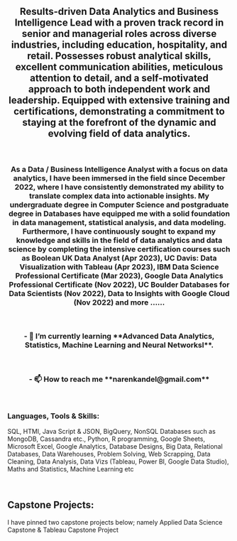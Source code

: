 <h2 align="center">Results-driven Data Analytics and Business Intelligence Lead with a proven track record in senior and managerial roles across diverse industries, including education, hospitality, and retail. Possesses robust analytical skills, excellent communication abilities, meticulous attention to detail, and a self-motivated approach to both independent work and leadership. Equipped with extensive training and certifications, demonstrating a commitment to staying at the forefront of the dynamic and evolving field of data analytics.</h2>
<br>
<h3 align="center">As a Data / Business Intelligence Analyst with a focus on data analytics, I have been immersed in the field since December 2022, where I have consistently demonstrated my ability to translate complex data into actionable insights. My undergraduate degree in Computer Science and postgraduate degree in Databases have equipped me with a solid foundation in data management, statistical analysis, and data modeling. Furthermore, I have continuously sought to expand my knowledge and skills in the field of data analytics and data science by completing the intensive certification courses such as Boolean UK Data Analyst (Apr 2023), UC Davis: Data Visualization with Tableau (Apr 2023), IBM Data Science Professional Certificate (Mar 2023), Google Data Analytics Professional Certificate (Nov 2022), UC Boulder Databases for Data Scientists (Nov 2022), Data to Insights with Google Cloud (Nov 2022) and more ......</h3>

<br>
<h3 align="center">- 🌱 I’m currently learning **Advanced Data Analytics, Statistics, Machine Learning and Neural Networksl**.</h3>
<br>
<h3 align="center">- 📫 How to reach me **narenkandel@gmail.com**</h3>

<br>

<h3 align="left">Languages, Tools & Skills:</h3>
<p > SQL, HTMl, Java Script & JSON, BigQuery, NonSQL Databases such as MongoDB, Cassandra etc., Python, R programming, Google Sheets, Microsoft Excel, Google Analytics, Database Designs, Big Data,  Relational Databases, Data Warehouses,  Problem Solving, Web Scrapping, Data Cleaning, Data Analysis, Data Vizs (Tableau, Power BI, Google Data Studio), Maths and Statistics, Machine Learning etc </p>
<br>
<h2 align="left">Capstone Projects:</h2>
<p > I have pinned two capstone projects below; namely Applied Data Science Capstone & Tableau Capstone Project </p>
